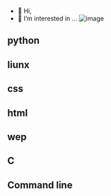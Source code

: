 - 👋 Hi,
- 👀 I’m interested in ...
 ![image](https://github.com/mohamehk-77/mohamehk-77/assets/138592092/5c0aafbe-9b95-44cd-aa17-73b8c700ed0e)

## python 
## liunx
## css
## html
## wep
## C
## Command line
